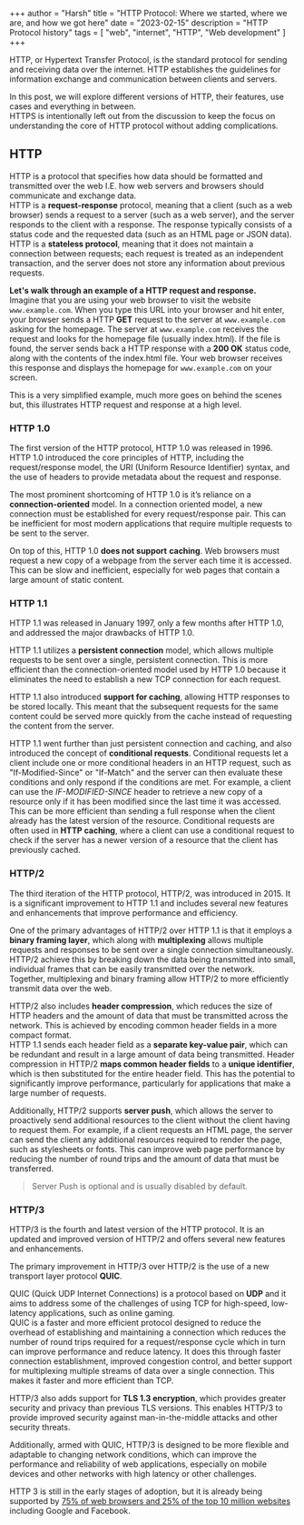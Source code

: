 +++
author = "Harsh"
title = "HTTP Protocol: Where we started, where we are, and how we got here"
date = "2023-02-15"
description = "HTTP Protocol history"
tags = [
    "web",
    "internet",
    "HTTP",
    "Web development"
]
+++

HTTP, or Hypertext Transfer Protocol, is the standard protocol for sending and receiving data over the internet. HTTP establishes the guidelines for information exchange and communication between clients and servers. <br>

In this post, we will explore different versions of HTTP, their features, use cases and everything in between. <br>
HTTPS is intentionally left out from the discussion to keep the focus on understanding the core of HTTP protocol without adding complications. <br>

## HTTP

HTTP is a protocol that specifies how data should be formatted and transmitted over the web I.E. how web servers and browsers should communicate and exchange data. <br>
HTTP is a **request-response** protocol, meaning that a client (such as a web browser) sends a request to a server (such as a web server), and the server responds to the client with a response. The response typically consists of a status code and the requested data (such as an HTML page or JSON data). <br>
HTTP is a **stateless protocol**, meaning that it does not maintain a connection between requests; each request is treated as an independent transaction, and the server does not store any information about previous requests. <br>

**Let's walk through an example of a HTTP request and response.** <br>
Imagine that you are using your web browser to visit the website `www.example.com`. When you type this URL into your browser and hit enter, your browser sends a HTTP **GET** request to the server at `www.example.com` asking for the homepage.
The server at `www.example.com` receives the request and looks for the homepage file (usually index.html). If the file is found, the server sends back a HTTP response with a **200 OK** status code, along with the contents of the index.html file. Your web browser receives this response and displays the homepage for `www.example.com` on your screen.

This is a very simplified example, much more goes on behind the scenes but, this illustrates HTTP request and response at a high level.

### HTTP 1.0

The first version of the HTTP protocol, HTTP 1.0 was released in 1996. <br>
HTTP 1.0 introduced the core principles of HTTP, including the request/response model, the URI (Uniform Resource Identifier) syntax, and the use of headers to provide metadata about the request and response. <br>

The most prominent shortcoming of HTTP 1.0 is it’s reliance on a **connection-oriented** model. In a connection oriented model, a new connection must be established for every request/response pair. This can be inefficient for most modern applications that require multiple requests to be sent to the server.<br>

On top of this, HTTP 1.0 **does not support** **caching**. Web browsers must request a new copy of a webpage from the server each time it is accessed. This can be slow and inefficient, especially for web pages that contain a large amount of static content.

### HTTP 1.1

HTTP 1.1 was released in January 1997, only a few months after HTTP 1.0, and addressed the major drawbacks of HTTP 1.0. <br>

HTTP 1.1 utilizes a **persistent connection** model, which allows multiple requests to be sent over a single, persistent connection. This is more efficient than the connection-oriented model used by HTTP 1.0 because it eliminates the need to establish a new TCP connection for each request. <br>

HTTP 1.1 also introduced **support for caching**, allowing HTTP responses to be stored locally. This meant that the subsequent requests for the same content could be served more quickly from the cache instead of requesting the content from the server. <br>

HTTP 1.1 went further than just persistent connection and caching, and also introduced the concept of **conditional requests**. Conditional requests let a client include one or more conditional headers in an HTTP request, such as "If-Modified-Since" or "If-Match" and the server can then evaluate these conditions and only respond if the conditions are met. For example, a client can use the _IF-MODIFIED-SINCE_ header to retrieve a new copy of a resource only if it has been modified since the last time it was accessed. This can be more efficient than sending a full response when the client already has the latest version of the resource. Conditional requests are often used in **HTTP caching**, where a client can use a conditional request to check if the server has a newer version of a resource that the client has previously cached. <br>

### HTTP/2

The third iteration of the HTTP protocol, HTTP/2, was introduced in 2015. It is a significant improvement to HTTP 1.1 and includes several new features and enhancements that improve performance and efficiency. <br>

One of the primary advantages of HTTP/2 over HTTP 1.1 is that it employs a **binary framing layer**, which along with **multiplexing** allows multiple requests and responses to be sent over a single connection simultaneously. HTTP/2 achieve this by breaking down the data being transmitted into small, individual frames that can be easily transmitted over the network. <br>
Together, multiplexing and binary framing allow HTTP/2 to more efficiently transmit data over the web.

HTTP/2 also includes **header compression**, which reduces the size of HTTP headers and the amount of data that must be transmitted across the network. This is achieved by encoding common header fields in a more compact format. <br>
HTTP 1.1 sends each header field as a **separate key-value pair**, which can be redundant and result in a large amount of data being transmitted. Header compression in HTTP/2 **maps common header fields** to a **unique identifier**, which is then substituted for the entire header field.
This has the potential to significantly improve performance, particularly for applications that make a large number of requests. <br>

Additionally, HTTP/2 supports **server push**, which allows the server to proactively send additional resources to the client without the client having to request them. For example, if a client requests an HTML page, the server can send the client any additional resources required to render the page, such as stylesheets or fonts. This can improve web page performance by reducing the number of round trips and the amount of data that must be transferred.

> Server Push is optional and is usually disabled by default.

### HTTP/3

HTTP/3 is the fourth and latest version of the HTTP protocol. It is an updated and improved version of HTTP/2 and offers several new features and enhancements. <br>

The primary improvement in HTTP/3 over HTTP/2 is the use of a new transport layer protocol **QUIC**. <br>

QUIC (Quick UDP Internet Connections) is a protocol based on **UDP** and it aims to address some of the challenges of using TCP for high-speed, low-latency applications, such as online gaming. <br>
QUIC is a faster and more efficient protocol designed to reduce the overhead of establishing and maintaining a connection which reduces the number of round trips required for a request/response cycle which in turn can improve performance and reduce latency. It does this through faster connection establishment, improved congestion control, and better support for multiplexing multiple streams of data over a single connection. This makes it faster and more efficient than TCP. <br>

HTTP/3 also adds support for **TLS 1.3 encryption**, which provides greater security and privacy than previous TLS versions. This enables HTTP/3 to provide improved security against man-in-the-middle attacks and other security threats. <br>

Additionally, armed with QUIC, HTTP/3 is designed to be more flexible and adaptable to changing network conditions, which can improve the performance and reliability of web applications, especially on mobile devices and other networks with high latency or other challenges. <br>

HTTP 3 is still in the early stages of adoption, but it is already being supported by [75% of web browsers and 25% of the top 10 million websites](https://en.wikipedia.org/wiki/HTTP/3#:~:text=HTTP%2F3%20is%20supported%20by,Mozilla%20Firefox%20since%20May%202021.) including Google and Facebook.
